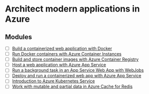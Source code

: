 # Architect modern applications in Azure


## Modules

- [ ] [Build a containerized web application with Docker](https://docs.microsoft.com/en-us/learn/modules/intro-to-containers/)
- [ ] [Run Docker containers with Azure Container Instances](https://docs.microsoft.com/en-us/learn/modules/run-docker-with-azure-container-instances/)
- [ ] [Build and store container images with Azure Container Registry](https://docs.microsoft.com/en-us/learn/modules/build-and-store-container-images/)
- [ ] [Host a web application with Azure App Service](https://docs.microsoft.com/en-us/learn/modules/host-a-web-app-with-azure-app-service/)
- [ ] [Run a background task in an App Service Web App with WebJobs](https://docs.microsoft.com/en-us/learn/modules/run-web-app-background-task-with-webjobs/)
- [ ] [Deploy and run a containerized web app with Azure App Service](https://docs.microsoft.com/en-us/learn/modules/deploy-run-container-app-service/)
- [ ] [Introduction to Azure Kubernetes Service](https://docs.microsoft.com/en-us/learn/modules/intro-to-azure-kubernetes-service/)
- [ ] [Work with mutable and partial data in Azure Cache for Redis](https://docs.microsoft.com/en-us/learn/modules/work-with-mutable-and-partial-data-in-a-redis-cache/)
